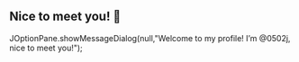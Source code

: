 ## Nice to meet you! 🌻

JOptionPane.showMessageDialog(null,"Welcome to my profile! I’m @0502j, nice to meet you!");
